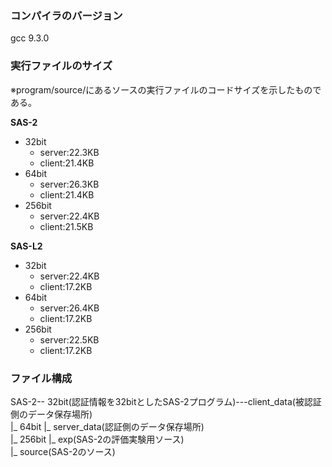 ### コンパイラのバージョン
gcc 9.3.0
### 実行ファイルのサイズ
※program/source/にあるソースの実行ファイルのコードサイズを示したものである。  
  
**SAS-2**  
* 32bit  
  * server:22.3KB  
  * client:21.4KB  
* 64bit  
  * server:26.3KB  
  * client:21.4KB  
* 256bit  
  * server:22.4KB  
  * client:21.5KB  
  
**SAS-L2**  
* 32bit  
  * server:22.4KB  
  * client:17.2KB  
* 64bit  
  * server:26.4KB  
  * client:17.2KB  
* 256bit  
  * server:22.5KB  
  * client:17.2KB  
### ファイル構成
SAS-2-- 32bit(認証情報を32bitとしたSAS-2プログラム)---client_data(被認証側のデータ保存場所)  
      |_ 64bit                                    |_ server_data(認証側のデータ保存場所)  
      |_ 256bit                                   |_ exp(SAS-2の評価実験用ソース)  
                                                 |_ source(SAS-2のソース)  
